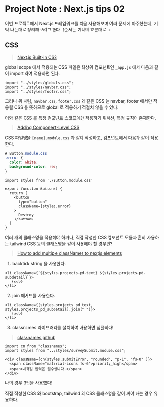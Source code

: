 # Project Note : Next.js tips 02

이번 프로젝트에서 Next.js 프레임워크를 처음 사용해보며 여러 문제에 마주쳤는데, 기억 나는대로 정리해보려고 한다. (순서는 기억의 흐름대로..)

## CSS

>[Next.js Built-in CSS](https://nextjs.org/docs/basic-features/built-in-css-support)

global scope 에서 적용되는 CSS 파일은 최상위 컴포넌트인 `_app.js` 에서 다음과 같이 import 하여 적용하면 된다. 

```react
import "../styles/globals.css";
import "../styles/navbar.css";
import "../styles/footer.css";
```

그러나 위 처럼, `navbar.css`, `footer.css` 와 같은 CSS 는 navbar, footer 에서만 적용될 CSS 를 뜻하므로 global 로 적용하기 적절치 않을 수 있다. 

이와 같은 CSS 를 특정 컴포넌트 스코프에만 적용하기 위해선, 특정 규칙이 존재한다.

>[Adding Component-Level CSS](https://nextjs.org/docs/basic-features/built-in-css-support#adding-component-level-css)

CSS 파일명을 `[name].module.css` 과 같이 작성하고, 컴포넌트에서 다음과 같이 적용한다. 

```css
# Button.module.css
.error {
  color: white;
  background-color: red;
}
```

```react
import styles from './Button.module.css'

export function Button() {
  return (
    <button
      type="button"
      className={styles.error}
    >
      Destroy
    </button>
  )
}
```

여러 개의 클래스명을 적용해야 하거나, 직접 작성한 CSS 컴포넌트 모듈과 흔히 사용하는 tailwind CSS 등의 클래스명을 같이 사용해야 할 경우엔?

>[How to add multiple classNames to nextjs elements](https://stackoverflow.com/questions/65912413/how-to-add-multiple-classnames-to-nextjs-elements)

1. backtick string 을 사용한다. 

```react
<li className={`${styles.projects-pd-text} ${styles.projects-pd-subdetail}`}>
   {sub}
</li>
```

2. join 메서드를 사용한다. 

```react
<li className={[styles.projects_pd_text, styles.projects_pd_subdetail].join(" ")}>
   {sub}
</li>
```

3. classnames 라이브러리를 설치하여 사용하면 심플하다!

>[classnames github](https://github.com/JedWatson/classnames)

```react
import cn from "classnames";
import styles from "../styles/surveySubmit.module.css";

<div className={cn(styles.submitError, "rounded", "p-1", "fs-0" )}>
  <span className="material-icons fs-6">priority_high</span>
  <span>시작일 입력은 필수입니다.</span>
</div>
```

나의 경우 3번을 사용했다!

직접 작성한 CSS 와 bootstrap, tailwind 의 CSS 클래스명을 같이 써야 하는 경우 유용하다. 



